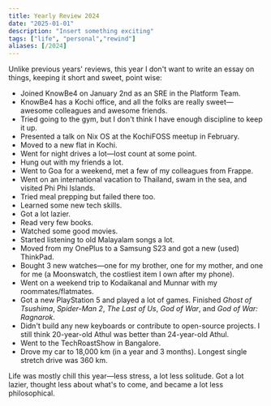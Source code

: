 ```yaml
---
title: Yearly Review 2024
date: "2025-01-01"
description: "Insert something exciting"
tags: ["life", "personal","rewind"]
aliases: [/2024]
---
```


Unlike previous years' reviews, this year I don't want to write an essay on things, keeping it short and sweet, point wise:

- Joined KnowBe4 on January 2nd as an SRE in the Platform Team.
- KnowBe4 has a Kochi office, and all the folks are really sweet—awesome colleagues and awesome friends.
- Tried going to the gym, but I don't think I have enough discipline to keep it up.
- Presented a talk on Nix OS at the KochiFOSS meetup in February.
- Moved to a new flat in Kochi.
- Went for night drives a lot—lost count at some point.
- Hung out with my friends a lot.
- Went to Goa for a weekend, met a few of my colleagues from Frappe.
- Went on an international vacation to Thailand, swam in the sea, and visited Phi Phi Islands.
- Tried meal prepping but failed there too.
- Learned some new tech skills.
- Got a lot lazier.
- Read very few books.
- Watched some good movies.
- Started listening to old Malayalam songs a lot.
- Moved from my OnePlus to a Samsung S23 and got a new (used) ThinkPad.
- Bought 3 new watches—one for my brother, one for my mother, and one for me (a Moonswatch, the costliest item I own after my phone).
- Went on a weekend trip to Kodaikanal and Munnar with my roommates/flatmates.
- Got a new PlayStation 5 and played a lot of games. Finished *Ghost of Tsushima*, *Spider-Man 2*, *The Last of Us*, *God of War*, and *God of War: Ragnarok*.
- Didn't build any new keyboards or contribute to open-source projects. I still think 20-year-old Athul was better than 24-year-old Athul.
- Went to the TechRoastShow in Bangalore.
- Drove my car to 18,000 km (in a year and 3 months). Longest single stretch drive was 360 km.

Life was mostly chill this year—less stress, a lot less solitude. Got a lot lazier, thought less about what's to come, and became a lot less philosophical.

